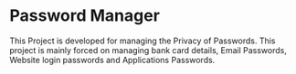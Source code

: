 # Password Manager
This Project is developed for managing the Privacy of Passwords.
This project is mainly forced on managing bank card details, Email Passwords, Website login passwords and Applications Passwords.
